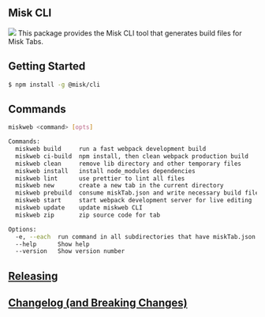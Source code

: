## Misk CLI

![](https://raw.githubusercontent.com/square/misk/master/misk.png)
This package provides the Misk CLI tool that generates build files for Misk Tabs.

## Getting Started

```bash
$ npm install -g @misk/cli
```

## Commands

```Bash
miskweb <command> [opts]

Commands:
  miskweb build     run a fast webpack development build
  miskweb ci-build  npm install, then clean webpack production build
  miskweb clean     remove lib directory and other temporary files
  miskweb install   install node_modules dependencies
  miskweb lint      use prettier to lint all files
  miskweb new       create a new tab in the current directory
  miskweb prebuild  consume miskTab.json and write necessary build files
  miskweb start     start webpack development server for live editing
  miskweb update    update miskweb CLI
  miskweb zip       zip source code for tab

Options:
  -e, --each  run command in all subdirectories that have miskTab.json [boolean]
  --help      Show help                                                [boolean]
  --version   Show version number                                      [boolean]
```

## [Releasing](https://github.com/square/misk-web/blob/master/RELEASING.md)

## [Changelog (and Breaking Changes)](https://github.com/square/misk-web/blob/master/CHANGELOG.md)
